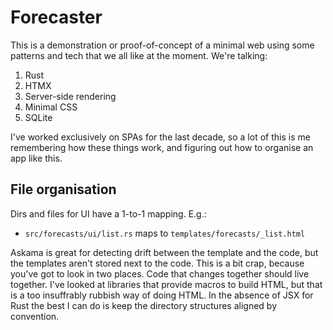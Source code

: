 # Forecaster

This is a demonstration or proof-of-concept of a minimal web using some patterns and tech that we all like at the moment. We're talking:

1. Rust
2. HTMX
3. Server-side rendering
4. Minimal CSS
5. SQLite

I've worked exclusively on SPAs for the last decade, so a lot of this is me remembering how these things work, and figuring out how to organise an app like this.


## File organisation
Dirs and files for UI have a 1-to-1 mapping. E.g.:
* `src/forecasts/ui/list.rs` maps to `templates/forecasts/_list.html`

Askama is great for detecting drift between the template and the code, but the templates aren't stored next to the code. This is a bit crap, because you've got to look in two places. Code that changes together should live together. I've looked at libraries that provide macros to build HTML, but that is a too insuffrably rubbish way of doing HTML. In the absence of JSX for Rust the best I can do is keep the directory structures aligned by convention.


